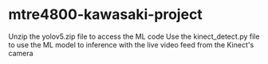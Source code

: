 # mtre4800-kawasaki-project

Unzip the yolov5.zip file to access the ML code
Use the kinect_detect.py file to use the ML model to inference with the live video feed from the Kinect's camera

